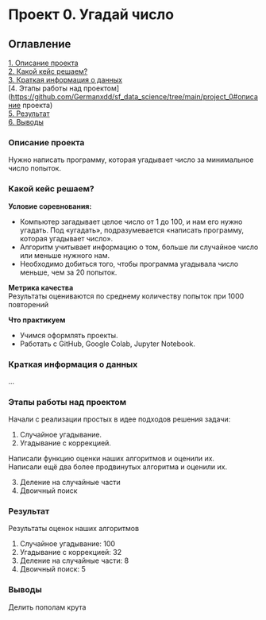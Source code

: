 # Проект 0. Угадай число

## Оглавление
[1. Описание проекта](https://github.com/Germanxdd/sf_data_science/tree/main/project_0#описание-проекта)\
[2. Какой кейс решаем?](https://github.com/Germanxdd/sf_data_science/tree/main/project_0#какой-кейс-решаем)\
[3. Краткая информация о данных](https://github.com/Germanxdd/sf_data_science/tree/main/project_0#краткая-информация-о-данных)\
[4. Этапы работы над проектом](https://github.com/Germanxdd/sf_data_science/tree/main/project_0#описание проекта)\
[5. Результат](https://github.com/Germanxdd/sf_data_science/tree/main/project_0#этапы-работы-над-проектом)\
[6. Выводы](https://github.com/Germanxdd/sf_data_science/tree/main/project_0#выводы)

### Описание проекта
Нужно написать программу, которая угадывает число за минимальное число попыток.

### Какой кейс решаем?

**Условие соревнования:**
- Компьютер загадывает целое число от 1 до 100, и нам его нужно угадать. Под «угадать», подразумевается «написать программу, которая угадывает число».    
- Алгоритм учитывает информацию о том, больше ли случайное число или меньше нужного нам.
- Необходимо добиться того, чтобы программа угадывала число меньше, чем за 20 попыток. 

**Метрика качества**\
Результаты оцениваются по среднему количеству попыток при 1000 повторений

**Что практикуем**
- Учимся оформлять проекты.
- Работать с GitHub, Google Colab, Jupyter Notebook.

### Краткая информация о данных
...

### Этапы работы над проектом
Начали с реализации простых в идее подходов решения задачи:
1. Случайное угадывание.
2. Угадывание с коррекцией.

Написали функцию оценки наших алгоритмов и оценили их.\
Написали ещё два более продвинутых алгоритма и оценили их.

3. Деление на случайные части
4. Двоичный поиск

### Результат
Результаты оценок наших алгоритмов

1. Случайное угадывание: 100
2. Угадывание с коррекцией: 32
3. Деление на случайные части: 8
4. Двоичный поиск: 5

### Выводы
Делить пополам крута